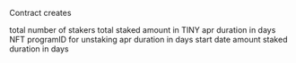 Contract creates

total number of stakers
total staked amount in TINY
apr
duration in days
NFT
programID for unstaking
apr
duration in days
start date
amount staked
duration in days
